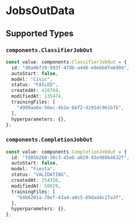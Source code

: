 # JobsOutData


## Supported Types

### `components.ClassifierJobOut`

```typescript
const value: components.ClassifierJobOut = {
  id: "d0a4bf39-993f-47db-a4d6-e9ebb8fa6904",
  autoStart: false,
  model: "Civic",
  status: "FAILED",
  createdAt: 428769,
  modifiedAt: 135474,
  trainingFiles: [
    "4999aa6e-56ec-4b1e-bbf2-d291dc961b7b",
  ],
  hyperparameters: {},
};
```

### `components.CompletionJobOut`

```typescript
const value: components.CompletionJobOut = {
  id: "fd05b280-30c3-45eb-a029-93e989b4632f",
  autoStart: false,
  model: "Fiesta",
  status: "VALIDATING",
  createdAt: 254356,
  modifiedAt: 58029,
  trainingFiles: [
    "64b6201a-78ef-43a4-a0c5-69dad4c2fa3f",
  ],
  hyperparameters: {},
};
```

